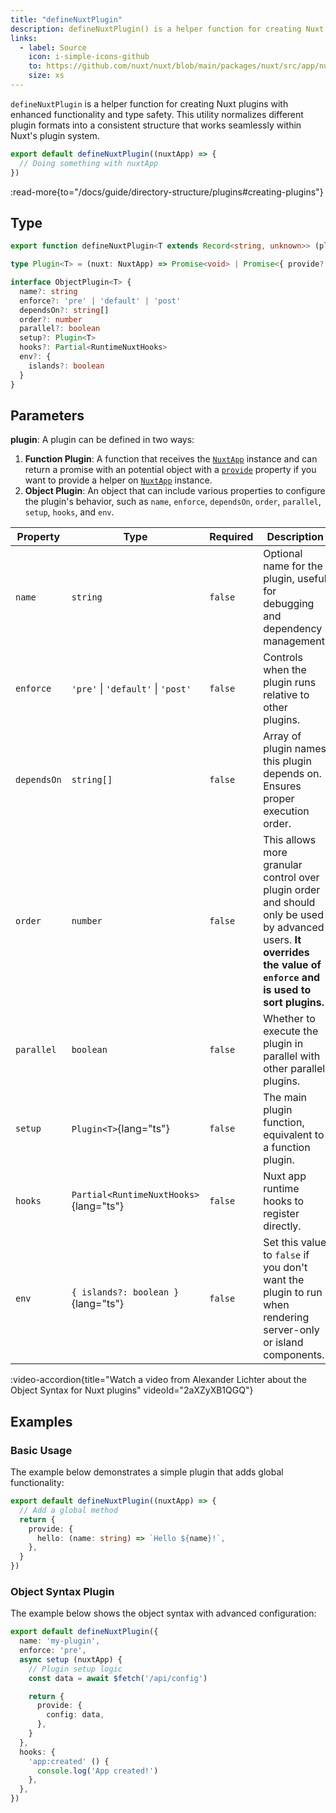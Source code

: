 ```yaml
---
title: "defineNuxtPlugin"
description: defineNuxtPlugin() is a helper function for creating Nuxt plugins.
links:
  - label: Source
    icon: i-simple-icons-github
    to: https://github.com/nuxt/nuxt/blob/main/packages/nuxt/src/app/nuxt.ts
    size: xs
---
```


`defineNuxtPlugin` is a helper function for creating Nuxt plugins with enhanced functionality and type safety. This utility normalizes different plugin formats into a consistent structure that works seamlessly within Nuxt's plugin system.

```ts twoslash [plugins/hello.ts]
export default defineNuxtPlugin((nuxtApp) => {
  // Doing something with nuxtApp
})
```

:read-more{to="/docs/guide/directory-structure/plugins#creating-plugins"}

## Type

```ts [Signature]
export function defineNuxtPlugin<T extends Record<string, unknown>> (plugin: Plugin<T> | ObjectPlugin<T>): Plugin<T> & ObjectPlugin<T>

type Plugin<T> = (nuxt: NuxtApp) => Promise<void> | Promise<{ provide?: T }> | void | { provide?: T }

interface ObjectPlugin<T> {
  name?: string
  enforce?: 'pre' | 'default' | 'post'
  dependsOn?: string[]
  order?: number
  parallel?: boolean
  setup?: Plugin<T>
  hooks?: Partial<RuntimeNuxtHooks>
  env?: {
    islands?: boolean
  }
}
```

## Parameters

**plugin**: A plugin can be defined in two ways:
1. **Function Plugin**: A function that receives the [`NuxtApp`](/docs/3.x/guide/going-further/internals#the-nuxtapp-interface) instance and can return a promise with an potential object with a [`provide`](/docs/3.x/guide/directory-structure/plugins#providing-helpers) property if you want to provide a helper on [`NuxtApp`](/docs/3.x/guide/going-further/internals#the-nuxtapp-interface) instance.
2. **Object Plugin**: An object that can include various properties to configure the plugin's behavior, such as `name`, `enforce`, `dependsOn`, `order`, `parallel`, `setup`, `hooks`, and `env`.

| Property           | Type                                                                 | Required | Description                                                                                                     |
| ------------------ | -------------------------------------------------------------------- | -------- | --------------------------------------------------------------------------------------------------------------- |
| `name` | `string` | `false` | Optional name for the plugin, useful for debugging and dependency management. |
| `enforce` | `'pre'` \| `'default'` \| `'post'` | `false` | Controls when the plugin runs relative to other plugins. |
| `dependsOn` | `string[]` | `false` | Array of plugin names this plugin depends on. Ensures proper execution order. |
| `order` | `number` | `false` | This allows more granular control over plugin order and should only be used by advanced users. **It overrides the value of `enforce` and is used to sort plugins.** |
| `parallel` | `boolean` | `false` | Whether to execute the plugin in parallel with other parallel plugins. |
| `setup` | `Plugin<T>`{lang="ts"}  | `false` | The main plugin function, equivalent to a function plugin. |
| `hooks` | `Partial<RuntimeNuxtHooks>`{lang="ts"}  | `false` | Nuxt app runtime hooks to register directly. |
| `env` | `{ islands?: boolean }`{lang="ts"}  | `false` | Set this value to `false` if you don't want the plugin to run when rendering server-only or island components. |

:video-accordion{title="Watch a video from Alexander Lichter about the Object Syntax for Nuxt plugins" videoId="2aXZyXB1QGQ"}

## Examples

### Basic Usage

The example below demonstrates a simple plugin that adds global functionality:

```ts twoslash [plugins/hello.ts]
export default defineNuxtPlugin((nuxtApp) => {
  // Add a global method
  return {
    provide: {
      hello: (name: string) => `Hello ${name}!`,
    },
  }
})
```

### Object Syntax Plugin

The example below shows the object syntax with advanced configuration:

```ts twoslash [plugins/advanced.ts]
export default defineNuxtPlugin({
  name: 'my-plugin',
  enforce: 'pre',
  async setup (nuxtApp) {
    // Plugin setup logic
    const data = await $fetch('/api/config')

    return {
      provide: {
        config: data,
      },
    }
  },
  hooks: {
    'app:created' () {
      console.log('App created!')
    },
  },
})
```
